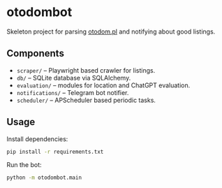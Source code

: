 # otodombot

Skeleton project for parsing [otodom.pl](https://www.otodom.pl) and notifying about good listings.

## Components

- `scraper/` – Playwright based crawler for listings.
- `db/` – SQLite database via SQLAlchemy.
- `evaluation/` – modules for location and ChatGPT evaluation.
- `notifications/` – Telegram bot notifier.
- `scheduler/` – APScheduler based periodic tasks.

## Usage

Install dependencies:

```bash
pip install -r requirements.txt
```

Run the bot:

```bash
python -m otodombot.main
```
